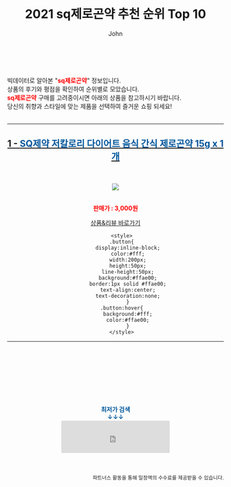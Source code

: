 ﻿---
layout: post
title:  "2021 sq제로곤약 추천 순위 Top 10"
author: John
categories: [ 식품 ]
tags: [  ]
image: https://shopping-phinf.pstatic.net/main_2589247/25892479874.jpg 
description: "2021 sq제로곤약 관련 상품으로 가장 고객 선호도가 높은 제품 중 하나입니다."
toc: true
toc_sticky: true
---

<br>
<br>
빅데이터로 알아본 "<b><font color='#ff0000'>sq제로곤약</font></b>" 정보입니다.
<br>
상품의 후기와 평점을 확인하여 순위별로 모았습니다.
<br>
<b><font color='#ff0000'>sq제로곤약</font></b>  구매를 고려중이시면 아래의 상품을 참고하시기 바랍니다.
<br>
당신의 취향과 스타일에 맞는 제품을 선택하여 즐거운 쇼핑 되세요!
<br><br>
<hr>
<p>
    
<center><h2><a href="https://oneany.shop/aqW7fo" target="_blank"><b>1 - <font color='#01579B'>SQ제약 저칼로리 다이어트 음식 간식 제로곤약 15g x 1개</font></b></a></h2><br>

<a href="https://oneany.shop/aqW7fo" target="_blank"><img src="https://shopping-phinf.pstatic.net/main_2589247/25892479874.jpg"></a><br><br>

<b><font color='#ff0000'>판매가 : 3,000원</font></b><br>

<a href="https://oneany.shop/aqW7fo" target="_blank" class="button">상품&리뷰 바로가기</a><p>

        <style>
        .button{
            display:inline-block;
            color:#fff;
            width:200px;
            height:50px;
            line-height:50px;
            background:#ffae00;
            border:1px solid #ffae00;
            text-align:center;
            text-decoration:none;
            }
        .button:hover{
            background:#fff;
            color:#ffae00;
            }
        </style>

<hr>

<br><br><br><br><br><br><br>
<center><b><font color='#01579B' size='medium'>최저가 검색<br>
↓↓↓</font></b></center>
<center><iframe src="https://coupa.ng/b1Tbjx" width="50%" height="75" frameborder="0" scrolling="no" referrerpolicy="unsafe-url"></iframe></center>
<br><br>
<p>
<small>
    <div align="right">파트너스 활동을 통해 일정액의 수수료를 제공받을 수 있습니다.</div>
</small>
</p>
